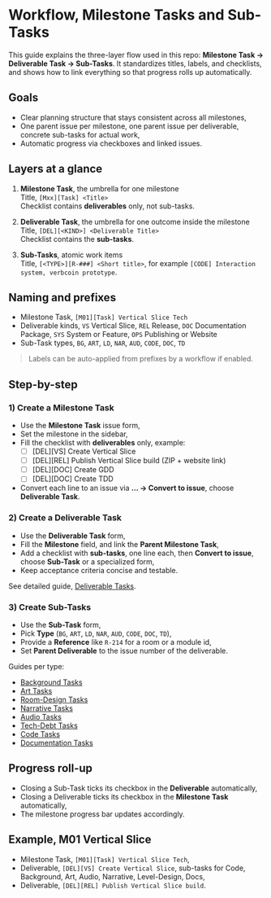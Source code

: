 # Workflow, Milestone Tasks and Sub-Tasks

This guide explains the three-layer flow used in this repo: **Milestone Task → Deliverable Task → Sub-Tasks**. It standardizes titles, labels, and checklists, and shows how to link everything so that progress rolls up automatically.

## Goals
- Clear planning structure that stays consistent across all milestones,
- One parent issue per milestone, one parent issue per deliverable, concrete sub-tasks for actual work,
- Automatic progress via checkboxes and linked issues.

## Layers at a glance
1. **Milestone Task**, the umbrella for one milestone  
   Title, `[Mxx][Task] <Title>`  
   Checklist contains **deliverables** only, not sub-tasks.

2. **Deliverable Task**, the umbrella for one outcome inside the milestone  
   Title, `[DEL][<KIND>] <Deliverable Title>`  
   Checklist contains the **sub-tasks**.

3. **Sub-Tasks**, atomic work items  
   Title, `[<TYPE>][R-###] <Short title>`, for example `[CODE] Interaction system, verbcoin prototype`.

## Naming and prefixes
- Milestone Task, `[M01][Task] Vertical Slice Tech`  
- Deliverable kinds, `VS` Vertical Slice, `REL` Release, `DOC` Documentation Package, `SYS` System or Feature, `OPS` Publishing or Website  
- Sub-Task types, `BG`, `ART`, `LD`, `NAR`, `AUD`, `CODE`, `DOC`, `TD`

> Labels can be auto-applied from prefixes by a workflow if enabled.

## Step-by-step

### 1) Create a Milestone Task
- Use the **Milestone Task** issue form,
- Set the milestone in the sidebar,
- Fill the checklist with **deliverables** only, example:
    - [ ] [DEL][VS] Create Vertical Slice
    - [ ] [DEL][REL] Publish Vertical Slice build (ZIP + website link)
    - [ ] [DEL][DOC] Create GDD
    - [ ] [DEL][DOC] Create TDD

- Convert each line to an issue via **… → Convert to issue**, choose **Deliverable Task**.

### 2) Create a Deliverable Task
- Use the **Deliverable Task** form,
- Fill the **Milestone** field, and link the **Parent Milestone Task**,
- Add a checklist with **sub-tasks**, one line each, then **Convert to issue**, choose **Sub-Task** or a specialized form,
- Keep acceptance criteria concise and testable.

See detailed guide, [Deliverable Tasks](./deliverable-tasks.md).

### 3) Create Sub-Tasks
- Use the **Sub-Task** form,
- Pick **Type** (`BG`, `ART`, `LD`, `NAR`, `AUD`, `CODE`, `DOC`, `TD`),
- Provide a **Reference** like `R-214` for a room or a module id,
- Set **Parent Deliverable** to the issue number of the deliverable.

Guides per type:
- [Background Tasks](docs/workflows/subtasks/background-tasks.md)
- [Art Tasks](docs/workflows/subtasks/art-tasks.md)
- [Room-Design Tasks](docs/workflows/subtasks/room-design-tasks.md)
- [Narrative Tasks](docs/workflows/subtasks/narrative-tasks.md)
- [Audio Tasks](docs/workflows/subtasks/audio-tasks.md)
- [Tech-Debt Tasks](docs/workflows/subtasks/techdebt-tasks.md)
- [Code Tasks](docs/workflows/subtasks/code-tasks.md)
- [Documentation Tasks](docs/workflows/subtasks/doc-tasks.md)

## Progress roll-up
- Closing a Sub-Task ticks its checkbox in the **Deliverable** automatically,
- Closing a Deliverable ticks its checkbox in the **Milestone Task** automatically,
- The milestone progress bar updates accordingly.

## Example, M01 Vertical Slice
- Milestone Task, `[M01][Task] Vertical Slice Tech`,
- Deliverable, `[DEL][VS] Create Vertical Slice`, sub-tasks for Code, Background, Art, Audio, Narrative, Level-Design, Docs,
- Deliverable, `[DEL][REL] Publish Vertical Slice build`.

<!-- Maintainer note, this repo is public, keep sensitive links out of public docs -->

